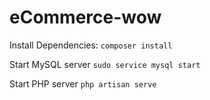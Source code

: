 # eCommerce-wow

Install Dependencies:
`composer install`

Start MySQL server 
`sudo service mysql start`

Start PHP server
`php artisan serve`
